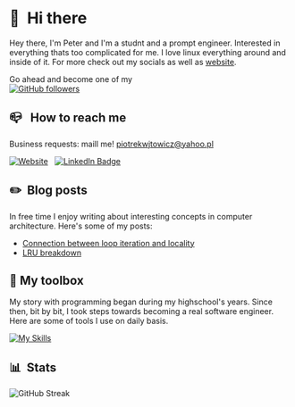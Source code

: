 # 👋 &nbsp;Hi there
Hey there, I'm Peter and I'm a studnt and a prompt engineer. Interested in everything thats too complicated for me. I love linux everything around and inside of it. For more check out my socials as well as [website](https://piotrekwojtowicz.github.io).

Go ahead and become one of my  
[![GitHub followers](https://img.shields.io/github/followers/PiotrekWojtowicz?color=%23ddd&logo=GitHub&style=for-the-badge)](https://github.com/PiotrekWojtowicz) &nbsp; 

##  📪 &nbsp; How to reach me
Business requests: maill me! <piotrekwjtowicz@yahoo.pl>

[![Website](https://img.shields.io/badge/Website-LINK-%23ddd?color=%23ddd&logo=Web&label=WEBSITE&style=for-the-badge)](https://piotrekwojtowicz.github.io) &nbsp;  <a href="https://www.linkedin.com/in/piotr-w%C3%B3jtowicz-aba719219">
    <img src="https://img.shields.io/badge/LinkedIn-blue?style=for-the-badge&logo=linkedin&logoColor=white" alt="LinkedIn Badge"/>
  </a>

## ✏️ &nbsp;Blog posts
In free time I enjoy writing about interesting concepts in computer architecture. Here's some of my posts:
<!-- BLOG-POST-LIST:START -->
- [Connection between loop iteration and locality](https://medium.com/@piotrkowo21/the-connection-between-locality-cache-and-loop-iterations-3bbd18801dc5)
- [LRU breakdown](https://medium.com/@piotrkowo21/lru-algorithm-breakdown-f9ac0db33480)
<!-- BLOG-POST-LIST:END -->
##  📕&nbsp;My toolbox
My story with programming began during my highschool's years. Since then, bit by bit, I took steps towards becoming a real software engineer. Here are some of tools I use on daily basis.

[![My Skills](https://skillicons.dev/icons?i=c,cpp,java,spring,vim&theme=light,kubernetes,docker,gcp)](https://github.com/PiotrekWojtowicz)

## 📊 &nbsp;Stats

<!--![Peter's Github Stats](https://github-readme-stats.vercel.app/api?username=PiotrekWojtowicz&hide=contribs,prs&show_icons=true&bg_color=0d1116&title_color=ce09ec&text_color=a4aacb&icon_color=007ec6)-->

![GitHub Streak](https://github-readme-streak-stats.herokuapp.com/?user=PiotrekWojtowicz&theme=dark&count_private=true&bg_color=0d1116&title_color=ce09ec&text_color=a4aacb&icon_color=007ec6)
